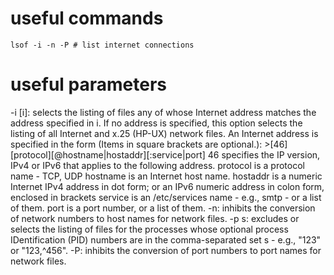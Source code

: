 # useful commands
```
lsof -i -n -P # list internet connections
```

# useful parameters
-i [i]: selects  the  listing  of files any of whose Internet address matches the address specified in i.  If no address is specified, this option selects the listing of all
                Internet and x.25 (HP-UX) network files.
	    An Internet address is specified in the form (Items in square brackets are optional.): >[46][protocol][@hostname|hostaddr][:service|port]
	         46 specifies the IP version, IPv4 or IPv6 that applies to the following address.
             protocol is a protocol name - TCP, UDP
             hostname is an Internet host name.
             hostaddr is a numeric Internet IPv4 address in dot form; or an IPv6 numeric address in colon form, enclosed in brackets
             service is an /etc/services name - e.g., smtp - or a list of them.
             port is a port number, or a list of them.
-n: inhibits the conversion of network numbers to host names for network files.
-p s: excludes or selects  the listing of files for the processes whose optional process IDentification (PID) numbers are in the comma-separated set s - e.g., "123" or "123,^456".
-P: inhibits  the  conversion of port numbers to port names for network files.
